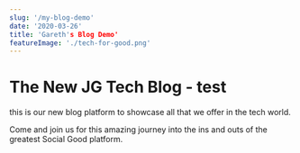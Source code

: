 ```yaml
---
slug: '/my-blog-demo'
date: '2020-03-26'
title: 'Gareth's Blog Demo'
featureImage: './tech-for-good.png'
---
```


# The New JG Tech Blog - test

this is our new blog platform to showcase all that we offer in the tech world.

Come and join us for this amazing journey into the ins and outs of the greatest Social Good platform.
